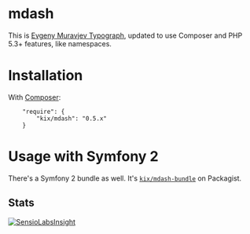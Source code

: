 mdash
=====
This is [Evgeny Muravjev Typograph](http://mdash.ru), updated to use Composer and PHP 5.3+ features, like namespaces.


Installation
============
With [Composer](http://getcomposer.org):

```
    "require": {
        "kix/mdash": "0.5.x"
    }
```

Usage with Symfony 2
====================
There's a Symfony 2 bundle as well. It's [`kix/mdash-bundle`](http://github.com/kix/mdash-bundle) on Packagist.

Stats
-----
[![SensioLabsInsight](https://insight.sensiolabs.com/projects/30cc388c-7a44-4386-8ba6-dec1c45cc4b7/small.png)](https://insight.sensiolabs.com/projects/30cc388c-7a44-4386-8ba6-dec1c45cc4b7)